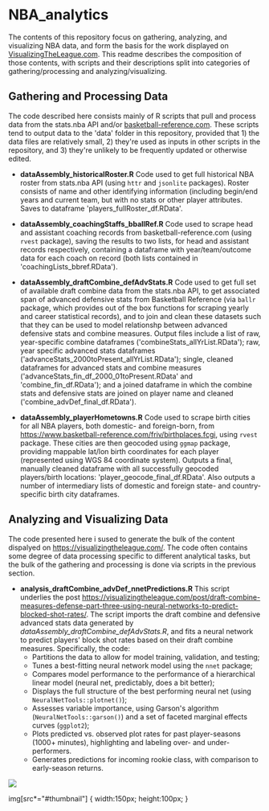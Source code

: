 # NBA_analytics
The contents of this repository focus on gathering, analyzing, and visualizing NBA data, and form the basis for the work displayed on [VisualizingTheLeague.com](https://visualizingtheleague.com/). This readme describes the composition of those contents, with scripts and their descriptions split into categories of gathering/processing and analyzing/visualizing.

## Gathering and Processing Data
The code described here consists mainly of R scripts that pull and process data from the stats.nba API and/or [basketball-reference.com](https://www.basketball-reference.com/). These scripts tend to output data to the 'data' folder in this repository, provided that 1) the data files are relatively small, 2) they're used as inputs in other scripts in the repository, and 3) they're unlikely to be frequently updated or otherwise edited.

* **dataAssembly_historicalRoster.R** Code used to get full historical NBA roster from stats.nba API (using `httr` and `jsonlite` packages). Roster consists of name and other identifying information (including begin/end years and current team, but with no stats or other player attributes. Saves to dataframe 'players_fullRoster_df.RData'.

* **dataAssembly_coachingStaffs_bballRef.R** Code used to scrape head and assistant coaching records from basketball-reference.com (using `rvest` package), saving the results to two lists, for head and assistant records respectively, containing a dataframe with year/team/outcome data for each coach on record (both lists contained in 'coachingLists_bbref.RData').

* **dataAssembly_draftCombine_defAdvStats.R** Code used to get full set of available draft combine data from the stats.nba API, to get associated span of advanced defensive stats from Basketball Reference (via `ballr` package, which provides out of the box functions for scraping yearly and career statistical records), and to join and clean these datasets such that they can be used to model relationshp between advanced defensive stats and combine measures. Output files include a list of raw, year-specific combine dataframes ('combineStats_allYrList.RData'); raw, year specific advanced stats dataframes ('advanceStats_2000toPresent_allYrList.RData'); single, cleaned dataframes for advanced stats and combine measures ('advanceStats_fin_df_2000_01toPresent.RData' and 'combine_fin_df.RData'); and a joined dataframe in which the combine stats and defensive stats are joined on player name and cleaned ('combine_advDef_final_df.RData').

* **dataAssembly_playerHometowns.R** Code used to scrape birth cities for all NBA players, both domestic- and foreign-born, from https://www.basketball-reference.com/friv/birthplaces.fcgi, using `rvest` package. These cities are then geocoded using `ggmap` package, providing mappable lat/lon birth coordinates for each player (represented using WGS 84 coordinate system). Outputs a final, manually cleaned dataframe with all successfully geocoded players/birth locations: 'player_geocode_final_df.RData'. Also outputs a number of intermediary lists of domestic and foreign state- and country-specific birth city dataframes.

## Analyzing and Visualizing Data
The code presented here i sused to generate the bulk of the content dispalyed on https://visualizingtheleague.com/. The code often contains some degree of data processing specific to different analytical tasks, but the bulk of the gathering and processing is done via scripts in the previous section.

* **analysis_draftCombine_advDef_nnetPredictions.R** This script underlies the post https://visualizingtheleague.com/post/draft-combine-measures-defense-part-three-using-neural-networks-to-predict-blocked-shot-rates/. The script imports the draft combine and defensive advanced stats data generated by *dataAssembly_draftCombine_defAdvStats.R*, and fits a neural network to predict players' block shot rates based on their draft combine measures. Specifically, the code:
  - Partitions the data to allow for model training, validation, and testing;
  - Tunes a best-fitting neural network model using the `nnet` package;
  - Compares model performance to the performance of a hierarchical linear model (neural net, predictably, does a bit better);
  - Displays the full structure of the best performing neural net (using `NeuralNetTools::plotnet()`);
  - Assesses variable importance, using Garson's algorithm (`NeuralNetTools::garson()`) and a set of faceted marginal effects curves (`ggplot2`);
  - Plots predicted vs. observed plot rates for past player-seasons (1000+ minutes), highlighting and labeling over- and under-performers.
  - Generates predictions for incoming rookie class, with comparison to early-season returns.

![](https://visualizingtheleague.com/post/2018-11-15-draft-combine-measures-defense-part-three-using-neural-networks-to-predict-blocked-shot-rates_files/figure-html/neuralNetDiagram-1.png#thumbnail)

img[src*="#thumbnail"] {
   width:150px;
   height:100px;
}

